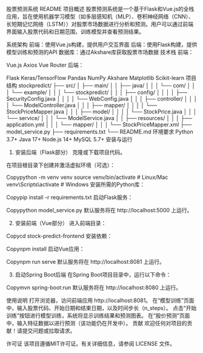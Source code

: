 股票预测系统 README
项目概述
股票预测系统是一个基于Flask和Vue.js的全栈应用，旨在使用机器学习模型（如多层感知机（MLP）、卷积神经网络（CNN）、长短期记忆网络（LSTM））对股票市场数据进行分析和预测。用户可以通过前端界面输入股票代码和日期范围，训练模型并查看预测结果。

系统架构
前端：使用Vue.js构建，提供用户交互界面
后端：使用Flask构建，提供模型训练和预测的API
数据库：通过Akshare库获取股票市场数据
技术栈
前端：

Vue.js
Axios
Vue Router
后端：

Flask
Keras/TensorFlow
Pandas
NumPy
Akshare
Matplotlib
Scikit-learn
项目结构
stockpredict/
├── src/
│   ├── main/
│   │   ├── java/
│   │   │   └── com/
│   │   │       └── example/
│   │   │           └── stockpredict/
│   │   │               ├── config/
│   │   │               │   ├── SecurityConfig.java
│   │   │               │   └── WebConfig.java
│   │   │               ├── controller/
│   │   │               │   └── ModelController.java
│   │   │               ├── mapper/
│   │   │               │   └── StockPriceMapper.java
│   │   │               ├── model/
│   │   │               │   └── StockPrice.java
│   │   │               └── service/
│   │   │                   └── ModelService.java
│   │   ├── resources/
│   │   │   ├── application.yml
│   │   │   └── mapper/
│   │   │       └── StockPriceMapper.xml
├── model_service.py
├── requirements.txt
└── README.md
环境要求
Python 3.7+
Java 17+
Node.js 14+
MySQL 5.7+
安装与运行
1. 安装后端（Flask部分）
克隆或下载项目代码。

在项目根目录下创建并激活虚拟环境（可选）：

Copypython -m venv venv
source venv/bin/activate  # Linux/Mac
venv\Scripts\activate  # Windows
安装所需的Python库：

Copypip install -r requirements.txt
启动Flask服务：

Copypython model_service.py
默认服务将在 http://localhost:5000 上运行。

2. 安装前端（Vue部分）
进入前端目录：

Copycd stock-predict-frontend
安装依赖：

Copynpm install
启动Vue应用：

Copynpm run serve
默认服务将在 http://localhost:8081 上运行。

3. 启动Spring Boot后端
在Spring Boot项目目录中，运行以下命令：

Copymvn spring-boot:run
默认服务将在 http://localhost:8080 上运行。

使用说明
打开浏览器，访问前端应用 http://localhost:8081。
在“模型训练”页面中，输入股票代码、开始日期和结束日期，以及时间步长（n_steps）。
点击“开始训练”按钮进行模型训练，系统将显示训练结果和预测图表。
在“股价预测”页面中，输入特征数据以进行预测（该功能仍在开发中）。
贡献
欢迎任何对项目的贡献！请提交问题或拉取请求。

许可证
该项目遵循MIT许可证。有关详细信息，请参阅 LICENSE 文件。
